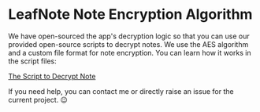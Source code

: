 # LeafNote Note Encryption Algorithm

We have open-sourced the app's decryption logic so that you can use our provided open-source scripts to decrypt notes. We use the AES algorithm and a custom file format for note encryption. You can learn how it works in the script files:

[The Script to Decrypt Note](./decrypt.py)

If you need help, you can contact me or directly raise an issue for the current project. 😉
